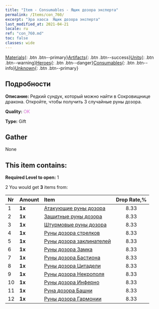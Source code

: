 ```yaml
---
title: "Item - Consumables - Ящик дозора эксперта"
permalink: /Items/con_760/
excerpt: "Эра хаоса  Ящик дозора эксперта"
last_modified_at: 2021-04-21
locale: ru
ref: "con_760.md"
toc: false
classes: wide
---
```

 [Materials](/ru/Items/){: .btn .btn--primary}[Artifacts](/ru/Items/Artifacts/){: .btn .btn--success}[Units](/ru/Items/Units/){: .btn .btn--warning}[Heroes](/ru/Items/Heroes/){: .btn .btn--danger}[Consumables](/ru/Items/Consumables/){: .btn .btn--info}[Unknown](/ru/Items/Unknown/){: .btn .btn--primary}

## Подробности
 **Описание:** Редкий сундук, который можно найти в Сокровищнице дракона. Откройте, чтобы получить 3 случайные руны дозора.

 **Quality:** <span style="color: #DA70D6">OK</span>

 **Type:** Gift

## Gather

  None

## This item contains:

 **Required Level to open:** 1

 2 You would get **3** items  from:

  | Nr | Amount |     Item    | Drop Rate,% |
  |:---|:-------|:------------|:---------:|
  | 1 |  **1x** | [Атакующие руны дозора](/ru/Items/con_734/) | 8.33 | 
  | 2 |  **1x** | [Защитные руны дозора](/ru/Items/con_739/) | 8.33 | 
  | 3 |  **1x** | [Штурмовые руны дозора](/ru/Items/con_741/) | 8.33 | 
  | 4 |  **1x** | [Руны дозора стрелков](/ru/Items/con_742/) | 8.33 | 
  | 5 |  **1x** | [Руны дозора заклинателей](/ru/Items/con_746/) | 8.33 | 
  | 6 |  **1x** | [Руны дозора Замка](/ru/Items/con_752/) | 8.33 | 
  | 7 |  **1x** | [Руны дозора Бастиона](/ru/Items/con_753/) | 8.33 | 
  | 8 |  **1x** | [Руны дозора Цитадели](/ru/Items/con_754/) | 8.33 | 
  | 9 |  **1x** | [Руны дозора Некрополя](/ru/Items/con_755/) | 8.33 | 
  | 10 |  **1x** | [Руны дозора Инферно](/ru/Items/con_777/) | 8.33 | 
  | 11 |  **1x** | [Руна дозора Башни](/ru/Items/con_785/) | 8.33 | 
  | 12 |  **1x** | [Руны дозора Гармонии](/ru/Items/con_791/) | 8.33 | 
